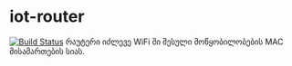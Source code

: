 # iot-router

[![Build Status](https://travis-ci.org/freeuni-sdp/iot-router.svg?branch=master)](https://travis-ci.org/freeuni-sdp/iot-router)
რაუტერი იძლევე WiFi ში შესული მოწყობილობების MAC მისამართების სიას.
